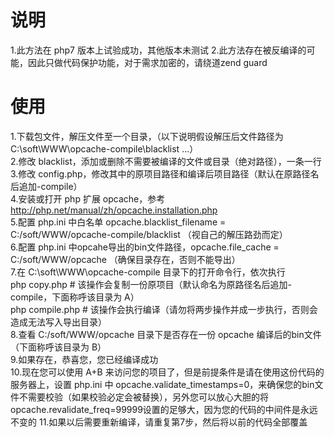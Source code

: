 # 说明
1.此方法在 php7 版本上试验成功，其他版本未测试
2.此方法存在被反编译的可能，因此只做代码保护功能，对于需求加密的，请绕道zend guard

# 使用
1.下载包文件，解压文件至一个目录，（以下说明假设解压后文件路径为 C:\soft\WWW\opcache-compile\blacklist ...）<br /> 
2.修改 blacklist，添加或删除不需要被编译的文件或目录（绝对路径），一条一行<br /> 
3.修改 config.php，修改其中的原项目路径和编译后项目路径（默认在原路径名后追加-compile）<br /> 
4.安装或打开 php 扩展 opcache，参考 http://php.net/manual/zh/opcache.installation.php<br /> 
5.配置 php.ini 中白名单 opcache.blacklist_filename = C:/soft/WWW/opcache-compile/blacklist （视自己的解压路劲而定）<br /> 
6.配置 php.ini 中opcahe导出的bin文件路径，opcache.file_cache = C:/soft/WWW/opcache （确保目录存在，否则不能导出）<br /> 
7.在 C:\soft\WWW\opcache-compile 目录下的打开命令行，依次执行<br /> 
  php copy.php # 该操作会复制一份原项目（默认命名为原路径名后追加-compile，下面称呼该目录为 A）<br /> 
  php compile.php # 该操作会执行编译（请勿将两步操作并成一步执行，否则会造成无法写入导出目录）<br /> 
8.查看 C:/soft/WWW/opcache 目录下是否存在一份 opcache 编译后的bin文件（下面称呼该目录为 B）<br /> 
9.如果存在，恭喜您，您已经编译成功<br /> 
10.现在您可以使用 A+B 来访问您的项目了，但是前提条件是请在使用这份代码的服务器上，设置 php.ini 中 opcache.validate_timestamps=0，来确保您的bin文件不需要校验（如果校验必定会被替换），另外您可以放心大胆的将
opcache.revalidate_freq=99999设置的足够大，因为您的代码的中间件是永远不变的
11.如果以后需要重新编译，请重复第7步，然后将以前的代码全部覆盖<br /> 
